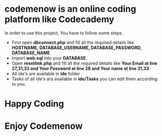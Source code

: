 # codemenow is an online coding platform like Codecademy

In order to use this project, You have to follow some steps.
<ul>
  <li>
    First open <b>dbconnect.php</b> and fill all the required details like <b>HOSTNAME, DATABASE_USERNAME, DATABASE_PASSWORD, DATABASE_NAME</b>.
  </li>
  <li>
    Import <b>web.sql</b> into your <b>DATABASE</b>.
  </li>
  <li>
    Open <b>resetlink.php</b> and fill all the required details like <b>Your Email at line 27,31,33 and Your Password at line 28 and Your name at line 31,33</b>.
  </li>
  <li>
    All ide's are available in <b>ide</b> folder
  </li>
  <li>
    Tasks of all ide's ara available in <b>ide/Tasks</b> you can edit them according to you.
  </li>
</ul>

# Happy Coding
# Enjoy Codemenow
